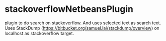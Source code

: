 # stackoverflowNetbeansPlugin
plugin to do search on stackoverflow.
And uses selected text as search text.
Uses StackDump (https://bitbucket.org/samuel.lai/stackdump/overview) on localhost as stackoverflow target.
